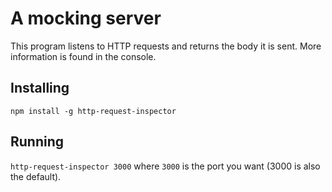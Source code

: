 # A mocking server

This program listens to HTTP requests and returns the body it is sent. More information is found in the console.

## Installing

 `npm install -g http-request-inspector`

## Running

`http-request-inspector 3000` where `3000` is the port you want (3000 is also the default).
